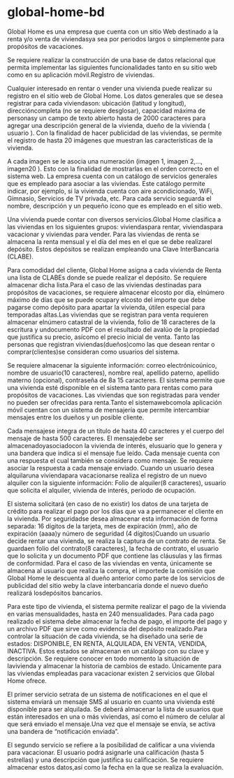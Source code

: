# global-home-bd
Global Home es una empresa que cuenta con un sitio Web destinado a la renta y/o venta de viviendasya sea por periodos largos o simplemente para propósitos de vacaciones.  

Se requiere realizar la construcción de una base de datos relacional que permita implementar las siguientes funcionalidades tanto en su sitio web como en su aplicación móvil.Registro de viviendas.  

Cualquier interesado en rentar o vender una vivienda puede realizar su registro en el sitio web de Global Home. Los datos generales que  se  desea  registrar  para  cada viviendason:    ubicación (latitud  y  longitud),  direccióncompleta  (no  se  requiere  desglosar),  capacidad  máxima  de personasy un campo de texto abierto hasta de 2000 caracteres para agregar una descripción general de la vivienda, dueño de la vivienda ( usuario ). Con la finalidad de hacer publicidad de las viviendas, se permite el registro de hasta 20 imágenes que muestran las características de la vivienda.  

A cada imagen se le asocia una numeración (imagen 1, imagen 2,..., imagen20 ). Esto con la finalidad de mostrarlas en el orden correcto en el sistema web. La empresa cuenta con un catálogo de servicios generales que es empleado para asociar a las viviendas. Este catálogo permite indicar, por ejemplo, si la vivienda cuenta con aire acondicionado, WiFi, Gimnasio, Servicios de TV privada, etc. Para cada servicio seguarda el nombre, descripción y un pequeño ícono que es empleado en el sitio web.   

Una vivienda puede contar con diversos servicios.Global Home clasifica a las viviendas en los siguientes grupos:  viviendaspara rentar, viviendaspara vacacionar y viviendas para vender.   Para las viviendas de renta se almacena la renta mensual y el día del mes en el que se debe realizarel depósito. Estos depósitos se realizan empleando una Clave InterBancaria (CLABE).  

Para comodidad del cliente, Global Home asigna a cada vivienda de Renta una lista de CLABEs donde se puede realizar el depósito. Se requiere almacenar dicha lista.Para el caso de las viviendas destinadas para propósitos de vacaciones, se requiere almacenar elcosto por día, elnúmero máximo de días que se puede ocupary elcosto del importe que debe pagarse como depósito para apartar la vivienda, útilen especial para temporadas altas.Las viviendas que se registran para venta requieren almacenar elnúmero catastral de la vivienda, folio de 18 caracteres de la escritura y undocumento PDF con el resultado del avalúo de la propiedad que justifica su precio, asícomo el precio inicial de venta. Tanto  las  personas  que  registran viviendas(dueños)como las  que  desean  rentar  o  comprar(clientes)se  consideran  como  usuarios  del  sistema.    

Se requiere  almacenar  la  siguiente  información:        correo  electrónicoúnico,  nombre  de  usuario(10  caracteres),  nombre  real,  apellido  paterno,  apellido materno (opcional), contraseña de 8a 15 caracteres. El sistema permite que una vivienda esté disponible en el sistema tanto para rentas como para propósitos de vacaciones. Las viviendas que son registradas para vender no pueden ser ofrecidas para renta.Tanto el sistemawebcomola aplicación móvil cuentan con un sistema de mensajería que permite intercambiar mensajes entre los dueños y un posible cliente. 

Cada mensajese integra de un título de hasta 40 caracteres y el cuerpo del mensaje de hasta 500 caracteres. El mensajedebe ser almacenadoyasociadocon la vivienda de interés, elusuario que lo genera y una bandera que indica si el mensaje fue leído. Cada mensaje cuenta con una respuesta el cual también se considera como mensaje. Se requiere asociar la respuesta a cada mensaje enviado. Cuando un usuario desea alquilaruna viviendapara vacacionarse realiza el registro de un nuevo alquiler con la siguiente información:   Folio de alquiler(8 caracteres), usuario que  solicita el alquiler, vivienda de interés, periodo de ocupación.

El  sistema  solicitará (en caso de  no existir)  los datos de una tarjeta de crédito para realizar el pago por los días que va a permanecer el cliente en la vivienda.  Por seguridadse desea almacenar esta información de forma separada:  16 dígitos de la tarjeta, mes de expiración (mm), año de expiración (aaaa)y número de seguridad (4 dígitos)Cuando un usuario decide rentar una vivienda, se realiza la captura de un contrato de renta. Se guardaen folio del contrato(8 caracteres), la fecha de contrato, el usuario que lo solicita y un documento PDF que contiene las cláusulas y las firmas de conformidad. Para el caso de las viviendas en venta, únicamente se almacena al usuario que realiza la compra, el importede la comisión que Global Home le descuenta al dueño anterior como parte de los servicios de publicidad del sitio weby la clave interbancaria donde el nuevo dueño realizará losdepósitos bancarios.   

Para  este  tipo  de  vivienda,  el  sistema  permite  realizar el  pago  de  la  vivienda  en  varias  mensualidades,  hasta  en  240  mensualidades.    Para  cada  pago realizado el sistema debe almacenar la fecha de pago, el importe del pago y un archivo PDF que sirve como evidencia del depósito realizado.Para controlar la situación de cada vivienda, se ha diseñado una serie de estados:  DISPONIBLE, EN RENTA, ALQUILADA, EN VENTA, VENDIDA, INACTIVA.  Estos estados se almacenan en un catálogo con su clave y descripción.  Se requiere conocer en todo momento la situación de lavivienda y almacenar la historia de cambios de estado. Únicamente  para  las  viviendas  empleadas  para  vacacionar  existen 2 servicios que  Global  Home  ofrece.   

El  primer  servicio  setrata  de  un  sistema  de notificaciones en el que el sistema enviará un mensaje SMS al usuario en cuanto una vivienda esté disponible para ser alquilada. Se deberá almacenar la lista de usuarios que están interesados en una o más viviendas, así como el número de celular al que será enviado el mensaje.Una vez que el mensaje se envía, se activa una bandera de “notificación enviada”.

El segundo servicio se refiere a la posibilidad de calificar a una vivienda para vacacionar. El usuario podrá asignarle una calificación (hasta 5 estrellas) y una descripción que justifica su calificación.  Se requiere almacenar estos datos,así como la fecha en la que se realiza la evaluación.